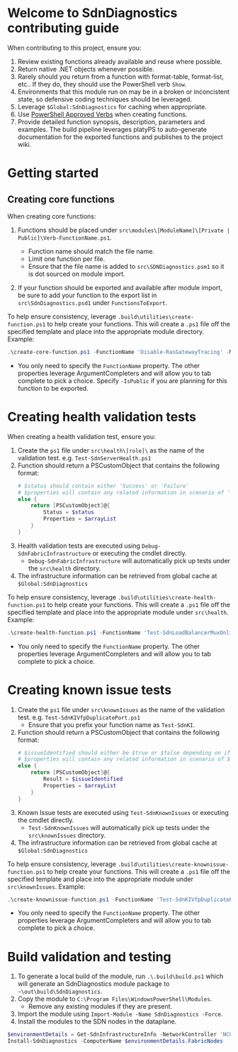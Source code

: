 # Welcome to SdnDiagnostics contributing guide
When contributing to this project, ensure you:
1. Review existing functions already available and reuse where possible.
1. Return native .NET objects whenever possible.
1. Rarely should you return from a function with format-table, format-list, etc.. If they do, they should use the PowerShell verb `Show`.
1. Environments that this module run on may be in a broken or inconcistent state, so defensive coding techniques should be leveraged.
1. Leverage `$Global:SdnDiagnostics` for caching when appropriate.
1. Use [PowerShell Approved Verbs](https://docs.microsoft.com/en-us/powershell/scripting/developer/cmdlet/approved-verbs-for-windows-powershell-commands) when creating functions.
1. Provide detailed function synopsis, description, parameters and examples. The build pipeline leverages platyPS to auto-generate documentation for the exported functions and publishes to the project wiki.

# Getting started


## Creating core functions
When creating core functions:

1. Functions should be placed under `src\modules\[ModuleName]\[Private | Public]\Verb-FunctionName.ps1`. 
    - Function name should match the file name.
    - Limit one function per file.
    - Ensure that the file name is added to `src\SDNDiagnostics.psm1` so it is dot sourced on module import.

1. If your function should be exported and available after module import, be sure to add your function to the export list in `src\SdnDiagnostics.psd1` under `FunctionsToExport`.

To help ensure consistency, leverage `.build\utilities\create-function.ps1` to help create your functions. This will create a `.ps1` file off the specified template and place into the appropriate module directory. Example:
```powershell
.\create-core-function.ps1 -FunctionName 'Disable-RasGatewayTracing' -Module Gateway -Template basic_template.ps1 -IsPublic
```
- You only need to specify the `FunctionName` property. The other properties leverage ArgumentCompleters and will allow you to tab complete to pick a choice. Specify `-IsPublic` if you are planning for this function to be exported.

# Creating health validation tests
When creating a health validation test, ensure you:
1. Create the `ps1` file under `src\health\[role]\` as the name of the validation test. e.g. `Test-SdnServerHealth.ps1`
1. Function should return a PSCustomObject that contains the following format:
    ```powershell
    # $status should contain either 'Success' or 'Failure'
    # $properties will contain any related information in scenario of 'Failure' status 
    else {
        return [PSCustomObject]@{
            Status = $status
            Properties = $arrayList
        }
    }
    ```
1. Health validation tests are executed using `Debug-SdnFabricInfrastructure` or executing the cmdlet directly.
    - `Debug-SdnFabricInfrastructure` will automatically pick up tests under the `src\health` directory.
1. The infrastructure information can be retrieved from global cache at `$Global:SdnDiagnostics`

To help ensure consistency, leverage `.build\utilities\create-health-function.ps1` to help create your functions. This will create a `.ps1` file off the specified template and place into the appropriate module under `src\health`. Example:
```powershell
.\create-health-function.ps1 -FunctionName 'Test-SdnLoadBalancerMuxOnline' -Module SoftwareLoadBalancer -Template basic_health_template.ps1
```
- You only need to specify the `FunctionName` property. The other properties leverage ArgumentCompleters and will allow you to tab complete to pick a choice. 

# Creating known issue tests
1. Create the `ps1` file under `src\knownIssues` as the name of the validation test. e.g. `Test-SdnKIVfpDuplicatePort.ps1`
    - Ensure that you prefix your function name as `Test-SdnKI`.
1. Function should return a PSCustomObject that contains the following format:
    ```powershell
    # $issueIdentified should either be $true or $false depending on if issue was detected
    # $properties will contain any related information in scenario of $true status 
    else {
        return [PSCustomObject]@{
            Result = $issueIdentified
            Properties = $arrayList
        }
    }
    ```
1. Known Issue tests are executed using `Test-SdnKnownIssues` or executing the cmdlet directly.
    - `Test-SdnKnownIssues` will automatically pick up tests under the `src\knownIssues` directory.
1. The infrastructure information can be retrieved from global cache at `$Global:SdnDiagnostics`

To help ensure consistency, leverage `.build\utilities\create-knownissue-function.ps1` to help create your functions. This will create a `.ps1` file off the specified template and place into the appropriate module under `src\knownIssues`. Example:
```powershell
.\create-knownissue-function.ps1 -FunctionName 'Test-SdnKIVfpDuplicatePort' -Template basic_knownIssue_template.ps1
```
- You only need to specify the `FunctionName` property. The other properties leverage ArgumentCompleters and will allow you to tab complete to pick a choice.

# Build validation and testing
1. To generate a local build of the module, run `.\.build\build.ps1` which will generate an SdnDiagnostics module package to `~\out\build\SdnDiagnostics`. 
1. Copy the module to `C:\Program Files\WindowsPowerShell\Modules`.
    - Remove any existing modules if they are present.
1. Import the module using `Import-Module -Name SdnDiagnostics -Force`.
1. Install the modules to the SDN nodes in the dataplane. 
```powershell
$environmentDetails = Get-SdnInfrastructureInfo -NetworkController 'NC01'
Install-SdnDiagnostics -ComputerName $environmentDetails.FabricNodes
```